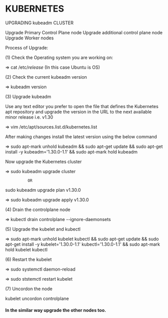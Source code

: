 # KUBERNETES #

UPGRADING kubeadm CLUSTER

Upgrade Primary Control Plane node 
Upgrade additional control plane node 
Upgrade Worker nodes

Process of Upgrade:

(1) Check the Operating system you are working on:

=> cat /etc/*release*  (In this case Ubuntu is OS)

(2) Check the current kubeadm version

=> kubeadm version

(3) Upgrade kubeadm

Use any text editor you prefer to open the file that defines the Kubernetes apt repository and upgrade the version in the URL to the next available minor release i.e. v1.30

=> vim /etc/apt/sources.list.d/kubernetes.list

After making changes install the latest version using the below command

=> sudo apt-mark unhold kubeadm && sudo apt-get update && sudo apt-get install -y kubeadm='1.30.0-1.1' && sudo apt-mark hold kubeadm

Now upgrade the Kubernetes cluster

=> sudo kubeadm upgrade cluster

              OR
             
   sudo kubeadm upgrade plan v1.30.0

=> sudo kubeadm upgrade apply v1.30.0

(4) Drain the controlplane node

=> kubectl drain controlplane --ignore-daemonsets

(5) Upgrade the kubelet and kubectl

=> sudo apt-mark unhold kubelet kubectl && sudo apt-get update && sudo apt-get install -y kubelet='1.30.0-1.1' kubectl='1.30.0-1.1' && sudo apt-mark hold kubelet kubectl

(6) Restart the kubelet

=> sudo systemctl daemon-reload

=> sudo ststemctl restart kubelet

(7) Uncordon the node

   kubelet uncordon controlplane


#### In the similar way upgrade the other nodes too.
